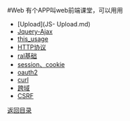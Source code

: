 #Web
有个APP叫web前端课堂，可以用用
* [Upload](JS- Upload.md)
* [Jquery-Ajax](jquery-ajax.md)
* [this_usage](this.md)
* [HTTP协议](HTML-Protocol.md)
* [ral基础](ral.md)
* [session、cookie](http://www.jianshu.com/p/25802021be63)
* [oauth2](https://www.cnblogs.com/charlypage/p/9291377.html)
* [curl](curl.md)
* [跨域](kuayu.md)
* [CSRF](https://www.cnblogs.com/hyddd/archive/2009/04/09/1432744.html)



[返回目录](../SUMMARY.md)